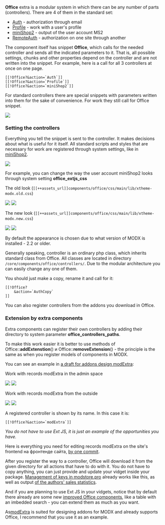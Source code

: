 **Office** extra is a modular system in which there can be any number of parts (controllers).
There are 4 of them in the standard set:

* [Auth][0] - authorization through email
* [Profile][1] - work with a user's profile
* [miniShop2][2] - output of the user account MS2
* [RemoteAuth][3] - authorization on one site through another

The component itself has snippet **Office**, which calls for the needed controller and sends all the indicated parameters to it.
That is, all possible settings, chunks and other properties depend on the controller and are not written into the snippet.
For example, here is a call for all 3 controllers at once on one page.

```modx
[[!Office?&action=`Auth`]]
[[!Office?&action=`Profile`]]
[[!Office?&action=`miniShop2`]]
```

For standard controllers there are special snippets with parameters written into them for the sake of convenience. For work they still call for Office snippet.

[![](https://file.modx.pro/files/7/a/6/7a691dcfa2bf7915716c61a3450e487cs.jpg)](https://file.modx.pro/files/7/a/6/7a691dcfa2bf7915716c61a3450e487c.png)

### Setting the controllers

Everything you tell the snippet is sent to the controller. It makes decisions about what is useful for it itself.
All standard scripts and styles that are necessary for work are registered through system settings, like in [miniShop2][5].

[![](https://file.modx.pro/files/4/4/b/44b3499d03c306d34342bc1e9eb5808ds.jpg)](https://file.modx.pro/files/4/4/b/44b3499d03c306d34342bc1e9eb5808d.png)

For example, you can change the way the user account miniShop2 looks through system setting **office_extjs_css**

The old look (`[[++assets_url]]components/office/css/main/lib/xtheme-modx.old.css`)

[![](https://file.modx.pro/files/9/6/4/9640c1d8fe2742274dba1c0238491001s.jpg)](https://file.modx.pro/files/9/6/4/9640c1d8fe2742274dba1c0238491001.png)
[![](https://file.modx.pro/files/e/d/6/ed6b56bc39dffbb68c8c9425399e17aas.jpg)](https://file.modx.pro/files/e/d/6/ed6b56bc39dffbb68c8c9425399e17aa.png)

The new look (`[[++assets_url]]components/office/css/main/lib/xtheme-modx.new.css`)

[![](https://file.modx.pro/files/5/a/b/5ab2fdf1b80cac13a660e07e319b57ees.jpg)](https://file.modx.pro/files/5/a/b/5ab2fdf1b80cac13a660e07e319b57ee.png)
[![](https://file.modx.pro/files/e/c/4/ec40dca2f9e8e2d620cf2a47ea5a4befs.jpg)](https://file.modx.pro/files/e/c/4/ec40dca2f9e8e2d620cf2a47ea5a4bef.png)

By default the appearance is chosen due to what version of MODX is installed - 2.2 or older.

Generally speaking, controller is an ordinary php class, which inherits standard class from Office.
All classes are located in directory `/core/components/office/controllers/`. Due to the modular architecture you can easily change any one of them.

You should just make a copy, rename it and call for it:

```modx
[[!Office?
    &action=`AuthCopy`
]]
```

You can also register controllers from the addons you download in Office.

### Extension by extra components

Extra components can register their own controllers by adding their directory to system parameter **office_controllers_paths**.

To make this work easier it is better to use methods of Office::**addExtenstion**() и Office::**removeExtension**() - the principle is the same as when you register models of components in MODX.

You can see an example in [a draft for addons design modExtra][6]:

Work with records modExtra in the admin space

[![](https://file.modx.pro/files/0/9/a/09acd54474eac1da1a18a45ef417b0c6s.jpg)](https://file.modx.pro/files/0/9/a/09acd54474eac1da1a18a45ef417b0c6.png)
[![](https://file.modx.pro/files/9/9/f/99f389219e64d198d80cf34de3bcc359s.jpg)](https://file.modx.pro/files/9/9/f/99f389219e64d198d80cf34de3bcc359.png)

Work with records modExtra from the outside

[![](https://file.modx.pro/files/d/6/c/d6c064323f14c85809a852decd09b8a9s.jpg)](https://file.modx.pro/files/d/6/c/d6c064323f14c85809a852decd09b8a9.png)
[![](https://file.modx.pro/files/8/5/5/855490e75c5c93d364af3756d8d2bb92s.jpg)](https://file.modx.pro/files/8/5/5/855490e75c5c93d364af3756d8d2bb92.png)

A registered controller is shown by its name. In this case it is:

```modx
[[!Office?&action=`modExtra`]]
```

*You do not have to use Ext JS, it is just an example of the opportunities you have.*

Here is everything you need for editing records modExtra on the site's frontend на фронтенде сайта, [by one commit][7].

After you register the way to a controller, Office will download it from the given directory for all actions that have to do with it.
You do not have to copy anything, you can just provide and update your vidget inside your package.
[Management of keys in modstore.pro][8] already works like this, as well as output [of the authors' sales statistics][9].

And if you are planning to use Ext JS in your vidgets, notice that by default there already are some new [improved Office components][10], like a table with an imbedded search - you can extend them as much as you want.

As[modExtra][11] is suited for designing addons for MODX and already supports Office, I recommend that you use it as an example.


[0]: /en/components/19_Office/03_Controllers/01_Authorization.md
[1]: /en/components/19_Office/03_Controllers/02_Profile.md
[2]: /en/components/19_Office/03_Controllers/03_MS2_Orders_History.md
[3]: /en/components/19_Office/03_Controllers/04_Remote_Authorization.md
[5]: /en/components/minishop2
[6]: https://github.com/bezumkin/modExtra/blob/7b238647746fdd3443941a78fccc96ca9e96d76c/_build/resolvers/resolve.office.php
[7]: https://github.com/bezumkin/modExtra/commit/7b238647746fdd3443941a78fccc96ca9e96d76c
[8]: https://modstore.pro/cabinet/keys/
[9]: https://modx.pro/store/5343-statistics-for-authors-supplements/
[10]: https://github.com/bezumkin/Office/tree/master/assets/components/office/js/main/extjs
[11]: https://github.com/bezumkin/modExtra/

